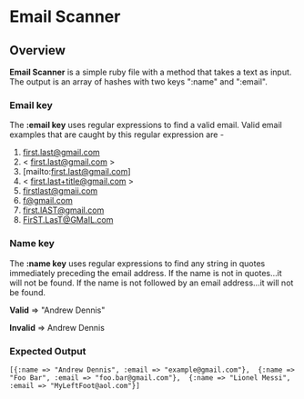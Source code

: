 # Email Scanner

## Overview

**Email Scanner** is a simple ruby file with a method that takes a text as input.  The output is an array of hashes with two keys ":name" and ":email".

### Email key

The **:email key** uses regular expressions to find a valid email.  Valid email examples that are caught by this regular expression are -

1. first.last@gmail.com
2. < first.last@gmail.com >
3. [mailto:first.last@gmail.com]
4. < first.last+title@gmail.com >
5. firstlast@gmaii.com
6. f@gmail.com
7. first.lAST@gmail.com
8. FirST.LasT@GMaIL.com

### Name key

The **:name key** uses regular expressions to find any string in quotes immediately preceding the email address. If the name is not in quotes…it will not be found. If the name is not followed by an email address…it will not be found.

**Valid** => "Andrew Dennis"

**Invalid** => Andrew Dennis

### Expected Output
`[{:name => "Andrew Dennis", :email => "example@gmail.com"}, 
{:name => "Foo Bar", :email => "foo.bar@gmail.com"}, 
{:name => "Lionel Messi", :email => "MyLeftFoot@aol.com"}]`